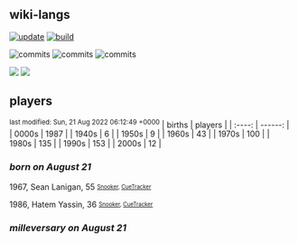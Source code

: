 ## wiki-langs
[![update](https://github.com/dreamerminsk/wiki-langs/actions/workflows/update-tables.yml/badge.svg)](https://github.com/dreamerminsk/wiki-langs/actions/workflows/update-tables.yml)
[![build](https://github.com/dreamerminsk/wiki-langs/actions/workflows/build.yml/badge.svg)](https://github.com/dreamerminsk/wiki-langs/actions/workflows/build.yml)

![commits](https://img.shields.io/github/commit-activity/y/dreamerminsk/wiki-langs)
![commits](https://img.shields.io/github/commit-activity/m/dreamerminsk/wiki-langs)
![commits](https://img.shields.io/github/commit-activity/w/dreamerminsk/wiki-langs)

![](https://img.shields.io/github/languages/code-size/dreamerminsk/wiki-langs)
![](https://img.shields.io/github/repo-size/dreamerminsk/wiki-langs)

## players
<sup>last modified: Sun, 21 Aug 2022 06:12:49 +0000</sup>
| births | players |
| :----: | ------: |
| 0000s | 1987 |
| 1940s | 6 |
| 1950s | 9 |
| 1960s | 43 |
| 1970s | 100 |
| 1980s | 135 |
| 1990s | 153 |
| 2000s | 12 |

### ***born on August 21***
1967, Sean Lanigan, 55 <sub><sup>[Snooker](http://www.snooker.org/res/index.asp?player=1353), [CueTracker](http://cuetracker.net/Players/sean-lanigan/)</sup></sub>

1986, Hatem Yassin, 36 <sub><sup>[Snooker](http://www.snooker.org/res/index.asp?player=1764), [CueTracker](http://cuetracker.net/Players/yassem-hatem/)</sup></sub>


### ***milleversary on August 21***



